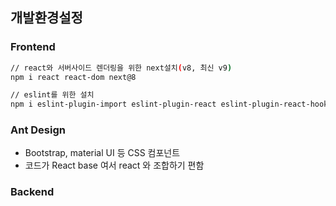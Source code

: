 ## 개발환경설정 

### Frontend

```bash
// react와 서버사이드 렌더링을 위한 next설치(v8, 최신 v9)
npm i react react-dom next@8

// eslint를 위한 설치 
npm i eslint-plugin-import eslint-plugin-react eslint-plugin-react-hooks 
```

### Ant Design

- Bootstrap, material UI 등 CSS 컴포넌트 
- 코드가 React base 여서 react 와 조합하기 편함   

### Backend



